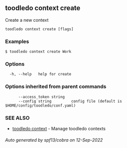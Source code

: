 ## toodledo context create

Create a new context

```
toodledo context create [flags]
```

### Examples

```
$ toodledo context create Work

```

### Options

```
  -h, --help   help for create
```

### Options inherited from parent commands

```
      --access_token string   
      --config string         config file (default is $HOME/config/toodledo/conf.yaml)
```

### SEE ALSO

* [toodledo context](toodledo_context.md)	 - Manage toodledo contexts

###### Auto generated by spf13/cobra on 12-Sep-2022
